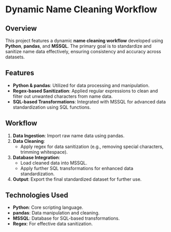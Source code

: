 # Dynamic Name Cleaning Workflow

## Overview
This project features a dynamic **name cleaning workflow** developed using **Python**, **pandas**, and **MSSQL**. The primary goal is to standardize and sanitize name data effectively, ensuring consistency and accuracy across datasets.

## Features
- **Python & pandas**: Utilized for data processing and manipulation.
- **Regex-based Sanitization**: Applied regular expressions to clean and filter out unwanted characters from name data.
- **SQL-based Transformations**: Integrated with MSSQL for advanced data standardization using SQL functions.

## Workflow
1. **Data Ingestion**: Import raw name data using pandas.
2. **Data Cleaning**:
   - Apply regex for data sanitization (e.g., removing special characters, trimming whitespace).
3. **Database Integration**:
   - Load cleaned data into MSSQL.
   - Apply further SQL transformations for enhanced data standardization.
4. **Output**: Export the final standardized dataset for further use.

## Technologies Used
- **Python**: Core scripting language.
- **pandas**: Data manipulation and cleaning.
- **MSSQL**: Database for SQL-based transformations.
- **Regex**: For effective data sanitization.
